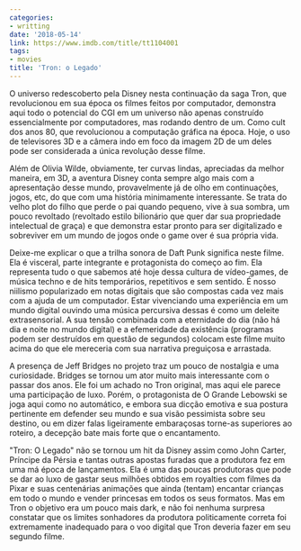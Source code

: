 ```yaml
---
categories:
- writting
date: '2018-05-14'
link: https://www.imdb.com/title/tt1104001
tags:
- movies
title: 'Tron: o Legado'
---
```


O universo redescoberto pela Disney nesta continuação da saga Tron, que revolucionou em sua época os filmes feitos por computador, demonstra aqui todo o potencial do CGI em um universo não apenas construído essencialmente por computadores, mas rodando dentro de um. Como cult dos anos 80, que revolucionou a computação gráfica na época. Hoje, o uso de televisores 3D e a câmera indo em foco da imagem 2D de um deles pode ser considerada a única revolução desse filme.

Além de Olivia Wilde, obviamente, ter curvas lindas, apreciadas da melhor maneira, em 3D, a aventura Disney conta sempre algo mais com a apresentação desse mundo, provavelmente já de olho em continuações, jogos, etc, do que com uma história minimamente interessante. Se trata do velho plot do filho que perde o pai quando pequeno, vive à sua sombra, um pouco revoltado (revoltado estilo bilionário que quer dar sua propriedade intelectual de graça) e que demonstra estar pronto para ser digitalizado e sobreviver em um mundo de jogos onde o game over é sua própria vida.

Deixe-me explicar o que a trilha sonora de Daft Punk significa neste filme. Ela é visceral, parte integrante e protagonista do começo ao fim. Ela representa tudo o que sabemos até hoje dessa cultura de vídeo-games, de música techno e de hits temporários, repetitivos e sem sentido. É nosso niilismo popularizado em notas digitais que são compostas cada vez mais com a ajuda de um computador. Estar vivenciando uma experiência em um mundo digital ouvindo uma música percursiva dessas é como um deleite extrasensorial. A sua tensão combinada com a eternidade do dia (não há dia e noite no mundo digital) e a efemeridade da existência (programas podem ser destruídos em questão de segundos) colocam este filme muito acima do que ele mereceria com sua narrativa preguiçosa e arrastada.

A presença de Jeff Bridges no projeto traz um pouco de nostalgia e uma curiosidade. Bridges se tornou um ator muito mais interessante com o passar dos anos. Ele foi um achado no Tron original, mas aqui ele parece uma participação de luxo. Porém, o protagonista de O Grande Lebowski se joga aqui como no automático, e embora sua dicção emotiva e sua postura pertinente em defender seu mundo e sua visão pessimista sobre seu destino, ou em dizer falas ligeiramente embaraçosas torne-as superiores ao roteiro, a decepção bate mais forte que o encantamento.

"Tron: O Legado" não se tornou um hit da Disney assim como John Carter, Príncipe da Pérsia e tantas outras apostas furadas que a produtora fez em uma má época de lançamentos. Ela é uma das poucas produtoras que pode se dar ao luxo de gastar seus milhões obtidos em royalties com filmes da Pixar e suas centenárias animações que ainda (tentam) encantar crianças em todo o mundo e vender princesas em todos os seus formatos. Mas em Tron o objetivo era um pouco mais dark, e não foi nenhuma surpresa constatar que os limites sonhadores da produtora politicamente correta foi extremamente inadequado para o voo digital que Tron deveria fazer em seu segundo filme.